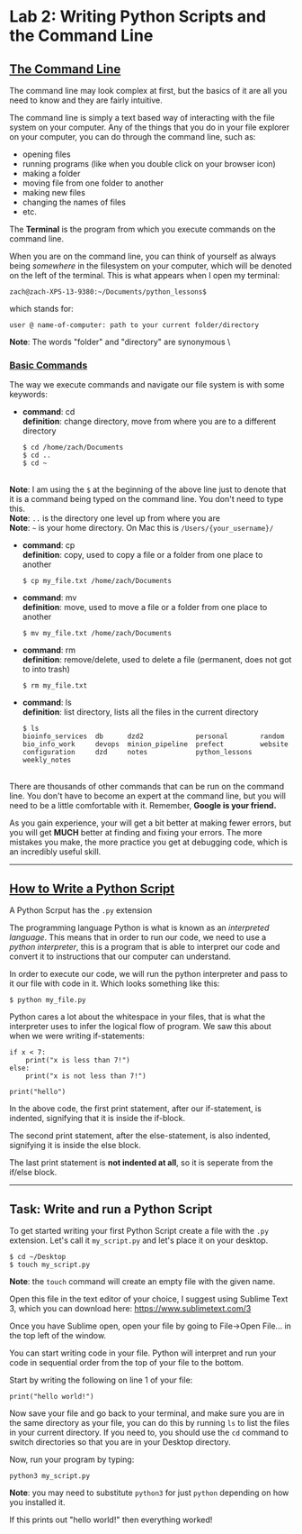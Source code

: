 # Lab 2: Writing Python Scripts and the Command Line

## <u> The Command Line </u>
The command line may look complex at first, but the basics of it are all you need to know and they are fairly intuitive.

The command line is simply a text based way of interacting with the file system on your computer. Any of the things that you do in your file explorer on your computer, you can do through the command line, such as:
- opening files
- running programs (like when you double click on your browser icon)
- making a folder
- moving file from one folder to another
- making new files
- changing the names of files
- etc.

The **Terminal** is the program from which you execute commands on the command line.

When you are on the command line, you can think of yourself as always being *somewhere* in the filesystem on your computer, which will be denoted on the left of the terminal. This is what appears when I open my terminal:
```
zach@zach-XPS-13-9380:~/Documents/python_lessons$
```
which stands for:
```
user @ name-of-computer: path to your current folder/directory
```

**Note**: The words "folder" and "directory" are synonymous \

### <u> Basic Commands </u>

The way we execute commands and navigate our file system is with some keywords:

- **command**: cd \
    **definition**: change directory, move from where you are to a different directory
    ```
    $ cd /home/zach/Documents
    $ cd ..
    $ cd ~
    ```
\
**Note**: I am using the `$` at the beginning of the above line just to denote that it is a command being typed on the command line. You don't need to type this. \
**Note**: `..` is the directory one level up from where you are\
**Note**: `~` is your home directory. On Mac this is `/Users/{your_username}/`



- **command**: cp \
    **definition**: copy, used to copy a file or a folder from one place to another
    ```
    $ cp my_file.txt /home/zach/Documents
    ```

- **command**: mv \
    **definition**: move, used to move a file or a folder from one place to another
    ```
    $ mv my_file.txt /home/zach/Documents
    ```

- **command**: rm \
    **definition**: remove/delete, used to delete a file (permanent, does not got to into trash)
    ```
    $ rm my_file.txt
    ```

- **command**: ls \
    **definition**: list directory, lists all the files in the current directory
    ```
    $ ls
    bioinfo_services  db      dzd2             personal        random
    bio_info_work     devops  minion_pipeline  prefect         website
    configuration     dzd     notes            python_lessons  weekly_notes
    ```

\
There are thousands of other commands that can be run on the command line. You don't have to become an expert at the command line, but you will need to be a little comfortable with it. Remember, **Google is your friend.**

As you gain experience, your will get a bit better at making fewer errors, but you will get **MUCH** better at finding and fixing your errors. The more mistakes you make, the more practice you get at debugging code, which is an incredibly useful skill.

---

## <u> How to Write a Python Script </u>

A Python Scrput has the `.py` extension

The programming language Python is what is known as an *interpreted language*. This means that in order to run our code, we need to use a *python interpreter*, this is a program that is able to interpret our code and convert it to instructions that our computer can understand.

In order to execute our code, we will run the python interpreter and pass to it our file with code in it. Which looks something like this:
```
$ python my_file.py
```

Python cares a lot about the whitespace in your files, that is what the interpreter uses to infer the logical flow of program. We saw this about when we were writing if-statements:
```
if x < 7:
    print("x is less than 7!")
else:
    print("x is not less than 7!")

print("hello")
```
In the above code, the first print statement, after our if-statement, is indented, signifying that it is inside the if-block.

The second print statement, after the else-statement, is also indented, signifying it is inside the else block.

The last print statement is **not indented at all**, so it is seperate from the if/else block.

---

## Task: Write and run a Python Script

To get started writing your first Python Script create a file with the `.py` extension. Let's call it `my_script.py` and let's place it on your desktop.
```
$ cd ~/Desktop
$ touch my_script.py
```
**Note**: the `touch` command will create an empty file with the given name.

Open this file in the text editor of your choice, I suggest using Sublime Text 3, which you can download here: https://www.sublimetext.com/3

Once you have Sublime open, open your file by going to File->Open File... in the top left of the window.

You can start writing code in your file. Python will interpret and run your code in sequential order from the top of your file to the bottom.

Start by writing the following on line 1 of your file:
```
print("hello world!")
```
Now save your file and go back to your terminal, and make sure you are in the same directory as your file, you can do this by running `ls` to list the files in your current directory. If you need to, you should use the `cd` command to switch directories so that you are in your Desktop directory.

Now, run your program by typing:
```
python3 my_script.py
```
**Note**: you may need to substitute `python3` for just `python` depending on how you installed it.

If this prints out "hello world!" then everything worked!

